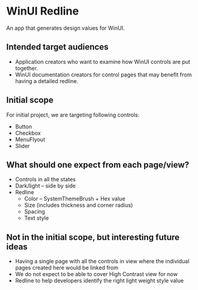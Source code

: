 # WinUI Redline
An app that generates design values for WinUI.

## Intended target audiences
- Application creators who want to examine how WinUI controls are put together.
- WinUI documentation creators for control pages that may benefit from having a detailed redline.

## Initial scope
For initial project, we are targeting following controls:
- Button
- Checkbox
- MenuFlyout
- Slider

## What should one expect from each page/view?
- Controls in all the states
- Dark/light – side by side
- Redline
  - Color – SystemThemeBrush + Hex value
  - Size (includes thickness and corner radius)
  - Spacing
  - Text style

## Not in the initial scope, but interesting future ideas
- Having a single page with all the controls in view where the individual pages created here would be linked from
- We do not expect to be able to cover High Contrast view for now
- Redline to help developers identify the right light weight style value
